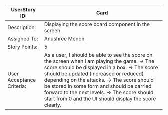 | UserStory ID:             | Card                                                                                                                                                                                                                                                                                                                                                                                          |
|---------------------------|-----------------------------------------------------------------------------------------------------------------------------------------------------------------------------------------------------------------------------------------------------------------------------------------------------------------------------------------------------------------------------------------------|
| Description:              | Displaying the score board component in the screen                                                                                                                                                                                                                                                                                                                                            |
| Assigned To:              | Anushree Menon                                                                                                                                                                                                                                                                                                                                                                                |
| Story Points:             | 5                                                                                                                                                                                                                                                                                                                                                                                             |
| User Acceptance Criteria: | As a user, I should be able to see the score on the screen when I am playing the game.  -> The score should be displayed in a box. -> The score should be updated (increased or reduced) depending on the attacks. -> The score should be stored in some form and should be carried forward to the next levels. -> The score should start from 0 and the UI should display the score clearly. |
